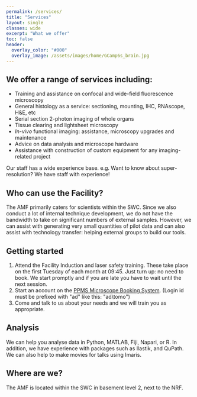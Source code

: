 ```yaml
---
permalink: /services/
title: "Services"
layout: single
classes: wide
excerpt: "What we offer"
toc: false
header:
  overlay_color: "#000"
  overlay_image: /assets/images/home/GCamp6s_brain.jpg
---
```



## We offer a range of services including:
* Training and assistance on confocal and wide-field fluorescence microscopy
* General histology as a service: sectioning, mounting, IHC, RNAscope, H&E, etc
* Serial section 2-photon imaging of whole organs
* Tissue clearing and lightsheet microscopy
* _In-vivo_ functional imaging: assistance, microscopy upgrades and maintenance
* Advice on data analysis and microscope hardware
* Assistance with construction of custom equipment for any imaging-related project

Our staff has a wide experience base. e.g. Want to know about super-resolution? We have staff with experience!

## Who can use the Facility?
The AMF primarily caters for scientists within the SWC. 
Since we also conduct a lot of internal technique development, we do not have the bandwidth to take on significant numbers of external samples.
However, we can assist with generating very small quantities of pilot data and can also assist with technology transfer: helping external groups to build our tools.  

## Getting started
1. Attend the Facility Induction and laser safety training. These take place on the first Tuesday of each month at 09:45. Just turn up: no need to book. We start promptly and if you are late you have to wait until the next session. 
2. Start an account on the [PPMS Microscope Booking System](https://ppms.eu/ucl-swc/login/?pf=2). (Login id must be prefixed with "ad\" like this: "ad\tomo")
3. Come and talk to us about your needs and we will train you as appropriate. 

## Analysis
We can help you analyse data in Python, MATLAB, Fiji, Napari, or R. 
In addition, we have experience with packages such as Ilastik, and QuPath.  
We can also help to make movies for talks using Imaris. 


## Where are we?
The AMF is located within the SWC in basement level 2, next to the NRF.
